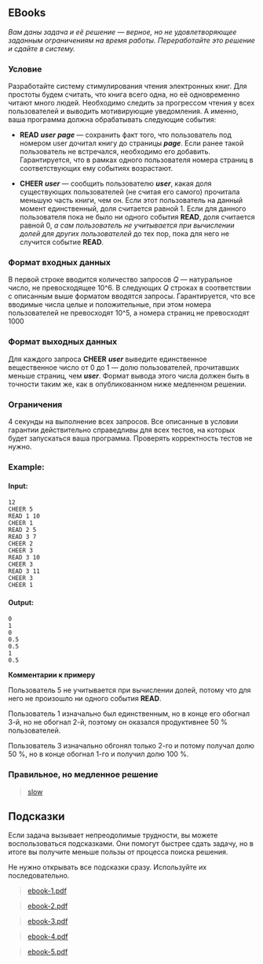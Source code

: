 ## EBooks

*Вам даны задача и её решение — верное, но не удовлетворяющее заданным ограничениям на время работы.
Переработайте это решение и сдайте в систему.*

### Условие

Разработайте систему стимулирования чтения электронных книг. Для простоты будем считать, что книга всего одна,
но её одновременно читают много людей. Необходимо следить за прогрессом чтения у всех пользователей и
выводить мотивирующие уведомления. А именно, ваша программа должна обрабатывать следующие события:

-   **READ** ***user*** ***page*** — сохранить факт того, что пользователь под номером user дочитал книгу до страницы ***page***.
    Если ранее такой пользователь не встречался, необходимо его добавить. Гарантируется, что в рамках одного
    пользователя номера страниц в соответствующих ему событиях возрастают.

-   **CHEER** ***user*** — сообщить пользователю ***user***, какая доля существующих пользователей (не считая его самого)
    прочитала меньшую часть книги, чем он. Если этот пользователь на данный момент единственный, доля
    считается равной 1. Если для данного пользователя пока не было ни одного события **READ**, доля считается равной 0,
    *а сам пользователь не учитывается при вычислении долей для других пользователей* до тех пор, пока для него
    не случится событие **READ**.

### Формат входных данных

В первой строке вводится количество запросов *Q* — натуральное число, не превосходящее 10^6. В следующих *Q*
строках в соответствии с описанным выше форматом вводятся запросы. Гарантируется, что все вводимые числа
целые и положительные, при этом номера пользователей не превосходят 10^5, а номера страниц не превосходят 1000

### Формат выходных данных

Для каждого запроса **CHEER** ***user*** выведите единственное вещественное число от 0 до 1 — долю пользователей,
прочитавших меньше страниц, чем ***user***. Формат вывода этого числа должен быть в точности таким же,
как в опубликованном ниже медленном решении.

### Ограничения

4 секунды на выполнение всех запросов. Все описанные в условии гарантии действительно справедливы для всех тестов,
на которых будет запускаться ваша программа. Проверять корректность тестов не нужно.

### Example:

#### Input:

```commandline
12
CHEER 5
READ 1 10
CHEER 1
READ 2 5
READ 3 7
CHEER 2
CHEER 3
READ 3 10
CHEER 3
READ 3 11
CHEER 3
CHEER 1
```

#### Output:

```commandline
0
1
0
0.5
0.5
1
0.5
```

**Комментарии к примеру**

Пользователь 5 не учитывается при вычислении долей, потому что для него не произошло ни одного события **READ**.

Пользователь 1 изначально был единственным, но в конце его обогнал 3-й, но не обогнал 2-й, поэтому он оказался
продуктивнее 50 % пользователей.

Пользователь 3 изначально обгонял только 2-го и потому получал долю 50 %, но в конце обогнал 1-го и получил долю 100 %.

### Правильное, но медленное решение

> [slow](https://d3c33hcgiwev3.cloudfront.net/7YdiJmS5EeiQ1RJfHSpJKg_ee2eec2064b911e8a488d1e3a26d9d2c_slow.cpp?Expires=1632528000&Signature=Jub9ZovQFrLXrCuER9aLWGQgaL-fokCJG9eCd7fja4gGI1vPX12dmVzEsHE7o6CAZKNPxUHCcjDU-PP9wlFemSNS574TDIFekx5TJyT~QM674co9AcYSqN0PnCeBondW3RaU~h6kksVLYiNYM1QQbsDrZ3QqSaPJFRUvyuAs4EU_&Key-Pair-Id=APKAJLTNE6QMUY6HBC5A)


## Подсказки

Если задача вызывает непреодолимые трудности, вы можете воспользоваться подсказками. Они помогут быстрее
сдать задачу, но в итоге вы получите меньше пользы от процесса поиска решения.

Не нужно открывать все подсказки сразу. Используйте их последовательно.

> [ebook-1.pdf](https://d3c33hcgiwev3.cloudfront.net/4f6F9efeEei5Kg7DUflKxA_e26cfeb0e7de11e880463dc9adc4d9bc_ebook-1.pdf?Expires=1632528000&Signature=k9Tzk~7UJWulpMAF1aRqtuf4otrs-Iy~LkeskJDyeOCDwxpVw9VLMKP2J73wBePmZ~rJnbXguBybts9lOrWDxY3x8x-R0Ftis5HM8hYXOtwi~eUawmJowxta4D4pSujGZGlnkP3aqKMib4CWFfpg2YYvWL2JTyjzV9wqZCuYDKQ_&Key-Pair-Id=APKAJLTNE6QMUY6HBC5A)

> [ebook-2.pdf](https://d3c33hcgiwev3.cloudfront.net/4f6tLefeEeilxxL_ZeRz_A_e27478c0e7de11e89bf1032d5d05de4f_ebook-2.pdf?Expires=1632528000&Signature=QiyQPwn3-jh4uSaykk63SY4h-iO5Q-cuHuKLVCPU8jH6D1DGYu-IXtE-R-oICOg-9wRo~8z68FVRtruxTaeuXipPE11~OB3cFe2n-H0UoWX5NMflbxGXOJejb~f~zmaAmXXSnDV7Cm~U2nXKnkfpQLV2zq90g5P-IsqtTgnNLh4_&Key-Pair-Id=APKAJLTNE6QMUY6HBC5A)

> [ebook-3.pdf](https://d3c33hcgiwev3.cloudfront.net/4f9JAufeEeiaxBKyA9PBAg_e26f48a0e7de11e8b9ee51de5db3cbe5_ebook-3.pdf?Expires=1632528000&Signature=Ucd~3B-AxzNDRIZncXpch4gtYJK9NAg88Qp751wSaU0kYaew5MtyvUXb0uZ-zaUbfLaft9KRrF2EeO8orFjJe4IBkNSGLfYGk-37de-pI5jiPcKsX~0vDHJRXWErVUfknJ3dw755oIqHYKEs~SQJ1m9-2xVSQx2C-UuXUZpvlqg_&Key-Pair-Id=APKAJLTNE6QMUY6HBC5A)

> [ebook-4.pdf](https://d3c33hcgiwev3.cloudfront.net/4f9JAefeEeiaxBKyA9PBAg_e2727cf0e7de11e8ba36791774dc29a3_ebook-4.pdf?Expires=1632528000&Signature=CLbyEPLImzTBwuoIHhIizH7mCRHeZS2W8QvWm7-Z7-ExP-bCGTD743p4QQWXoJBnrmqwZZ8ippCEqgiTsD2Qi1tksX0xUhFZ8kBldudwTjEL9AuqhdtO7XRdWopuiWoMYN~IXp6uqDMXl3hL~8Oudu3Y7DIbi-J0S4bY8U0Q7zY_&Key-Pair-Id=APKAJLTNE6QMUY6HBC5A)

> [ebook-5.pdf](https://d3c33hcgiwev3.cloudfront.net/4gQEgefeEeiTKQ5ajE7PqA_e26ed370e7de11e88c94d51cedeec544_ebook-5.pdf?Expires=1632528000&Signature=gOHLL45qs4cB-DDxZL67ba2PhHZjgEhvHllXobfTEIxG5oKUqsnANo94gfya0npZTEE5jS9x1QJdmJwBh~SpX7mqyKlOU~Me8UyFMutYz7Z2UoGpNIyoPXYVFDdqjCK5Dn0F04gxHycWQCgDRUQgcxrufnK9chB5jlpuBP45XLY_&Key-Pair-Id=APKAJLTNE6QMUY6HBC5A)
